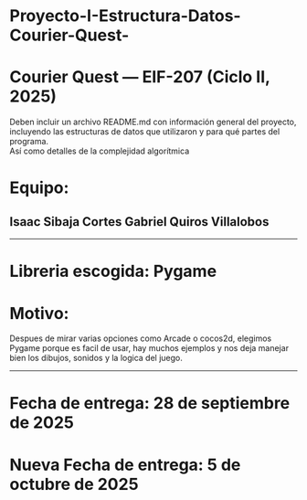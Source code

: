 # Proyecto-I-Estructura-Datos-Courier-Quest-
# Courier Quest — EIF-207 (Ciclo II, 2025)

Deben	 incluir	 un	 archivo	 README.md	 con	 información	 general	 del	 proyecto,	
incluyendo	las	estructuras	de	datos	que	utilizaron	y	para	qué	partes	del	programa.	
Así	como	detalles	de	la	complejidad	algorítmica	


# Equipo:

Isaac Sibaja Cortes
Gabriel Quiros Villalobos
-

______________________________________
# Libreria escogida: Pygame

# Motivo:  
Despues de mirar varias opciones como Arcade o cocos2d, 
elegimos Pygame porque es facil de usar, hay muchos ejemplos 
y nos deja manejar bien los dibujos, sonidos y la logica del juego.
_______________________________________


# Fecha de entrega: 28 de septiembre de 2025
# Nueva Fecha de entrega: 5 de octubre de 2025
